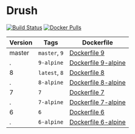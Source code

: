 Drush
=====

[![Build Status](https://travis-ci.org/drupal-docker/drush.svg?branch=master)](https://travis-ci.org/drupal-docker/drush)
[![Docker Pulls](https://img.shields.io/docker/pulls/drupaldocker/drush.svg?maxAge=2592000)](https://hub.docker.com/r/drupaldocker/drush)

Version | Tags          | Dockerfile
--------|---------------|------------
master  | `master`, `9` | [Dockerfile 9](https://github.com/drupal-docker/drush/blob/master/master/Dockerfile)
.       | `9-alpine`    | [Dockerfile 9-alpine](https://github.com/drupal-docker/drush/blob/master/master/Dockerfile-alpine)
8       | `latest`, `8` | [Dockerfile 8](https://github.com/drupal-docker/drush/blob/master/8/Dockerfile)
.       | `8-alpine`    | [Dockerfile 8-alpine](https://github.com/drupal-docker/drush/blob/master/8/Dockerfile-alpine)
7       | `7`           | [Dockerfile 7](https://github.com/drupal-docker/drush/blob/master/7/Dockerfile)
.       | `7-alpine`    | [Dockerfile 7-alpine](https://github.com/drupal-docker/drush/blob/master/7/Dockerfile-alpine)
6       | `6`           | [Dockerfile 6](https://github.com/drupal-docker/drush/blob/master/6/Dockerfile)
.       | `6-alpine`    | [Dockerfile 6-alpine](https://github.com/drupal-docker/drush/blob/master/6/Dockerfile-alpine)

